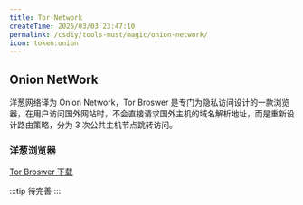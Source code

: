 ```yaml
---
title: Tor-Network
createTime: 2025/03/03 23:47:10
permalink: /csdiy/tools-must/magic/onion-network/
icon: token:onion
---
```


## Onion NetWork
洋葱网络译为 Onion Network，Tor Broswer 是专门为隐私访问设计的一款浏览器，在用户访问国外网站时，不会直接请求国外主机的域名解析地址，而是重新设计路由策略，分为 3 次公共主机节点跳转访问。

### 洋葱浏览器
[Tor Broswer 下载](https://www.torproject.org/zh-CN/download/)

:::tip
待完善
:::
